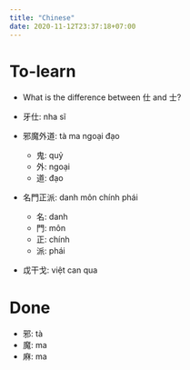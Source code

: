 ```yaml
---
title: "Chinese"
date: 2020-11-12T23:37:18+07:00
---
```


# To-learn

* What is the difference between 仕 and 士?

* 牙仕: nha sĩ
* 邪魔外道: tà ma ngoại đạo
    * 鬼: quỷ
    * 外: ngoại
    * 道: đạo
* 名門正派: danh môn chính phái
    * 名: danh
    * 門: môn
    * 正: chính
    * 派: phái
* 戉干戈: việt can qua

# Done

* 邪: tà
* 魔: ma
* 麻: ma
